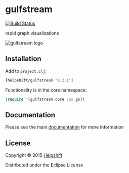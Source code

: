 # gulfstream

[![Build Status](https://travis-ci.org/helpshift/gulfstream.svg?branch=master)](https://travis-ci.org/helpshift/gulfstream)

rapid graph visualizations

![gulfstream logo](https://raw.githubusercontent.com/helpshift/gulfstream/master/template/assets/img/gulfstream.png)

## Installation

Add to `project.clj`:

```clojure
[helpshift/gulfstream "0.2.1"]
```

Functionality is in the core namespace:

```clojure
(require '[gulfstream.core :as gs])
```
## Documentation

Please see the main [documentation](http://helpshift.github.io/gulfstream/) for more information

## License

Copyright © 2015 [Helpshift](http://www.helpshift.com)

Distributed under the Eclipse License
